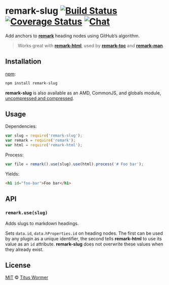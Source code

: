 # remark-slug [![Build Status][build-badge]][build-status] [![Coverage Status][coverage-badge]][coverage-status] [![Chat][chat-badge]][chat]

Add anchors to [**remark**][remark] heading nodes using GitHub’s
algorithm.

> Works great with [**remark-html**][remark-html],
> used by [**remark-toc**][remark-toc] and
> [**remark-man**][remark-man].

## Installation

[npm][]:

```bash
npm install remark-slug
```

**remark-slug** is also available as an AMD, CommonJS, and
globals module, [uncompressed and compressed][releases].

## Usage

Dependencies:

```javascript
var slug = require('remark-slug');
var remark = require('remark');
var html = require('remark-html');
```

Process:

```javascript
var file = remark().use(slug).use(html).process('# Foo bar');
```

Yields:

```html
<h1 id="foo-bar">Foo bar</h1>
```

## API

### `remark.use(slug)`

Adds slugs to markdown headings.

Sets `data.id`, `data.hProperties.id` on heading nodes.  The first can be
used by any plugin as a unique identifier, the second tells **remark-html**
to use its value as an `id` attribute. **remark-slug** does not overwrite
these values when they already exist.

## License

[MIT][license] © [Titus Wormer][author]

<!-- Definitions -->

[build-badge]: https://img.shields.io/travis/wooorm/remark-slug.svg

[build-status]: https://travis-ci.org/wooorm/remark-slug

[coverage-badge]: https://img.shields.io/codecov/c/github/wooorm/remark-slug.svg

[coverage-status]: https://codecov.io/github/wooorm/remark-slug

[chat-badge]: https://img.shields.io/gitter/room/wooorm/remark.svg

[chat]: https://gitter.im/wooorm/remark

[releases]: https://github.com/wooorm/remark-slug/releases

[license]: LICENSE

[author]: http://wooorm.com

[npm]: https://docs.npmjs.com/cli/install

[remark]: https://github.com/wooorm/remark

[remark-html]: https://github.com/wooorm/remark-html

[remark-toc]: https://github.com/wooorm/remark-toc

[remark-man]: https://github.com/wooorm/remark-man
